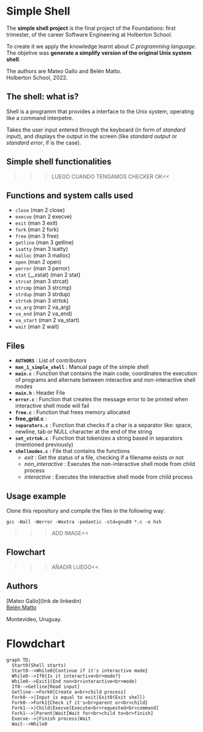 # Simple Shell
The **simple shell project** is the final project of the Foundations: first trimester, of the career Software Engineering at Holberton School.

To create it we apply the knowledge learnt about *C programming language*. The objetive was **generate a simplify version of the original Unix system shell**.

The authors are Mateo Gallo and Belén Matto.  
Holberton School, 2022.  

## The shell: what is?
Shell is a programm that provides a interface to the Unix system, operating like a command interpetre.

Takes the user input entered through the keyboard (in form of *standard input*), and
displays the output in the screen (like *standard output* or *standard error*, if is the case).

## Simple shell functionalities
>>>LUEGO CUANDO TENGAMOS CHECKER OK<<

## Functions and system calls used
- `close` (man 2 close)  
- `execve` (man 2 execve)  
- `exit` (man 3 exit)  
- `fork` (man 2 fork)  
- `free` (man 3 free)  
- `getline` (man 3 getline)   
- `isatty` (man 3 isatty)  
- `malloc` (man 3 malloc)  
- `open` (man 2 open)  
- `perror` (man 3 perror)  
- `stat` (__xstat) (man 2 stat)  
- `strcat` (man 3 strcat)  
- `strcmp` (man 3 strcmp)  
- `strdup` (man 3 strdup)  
- `strtok` (man 3 strtok)  
- `va_arg` (man 2 va_arg)  
- `va_end` (man 2 va_end)  
- `va_start` (man 2 va_start)
- `wait` (man 2 wait)  

## Files
- **`AUTHORS`** : List of contributors  
- **`man_1_simple_shell`** : Manual page of the simple shell  
- **`main.c`** : Function that contains the main code; coordinates the execution of programs and alternate between interactive and non-interactive shell modes  
- **`main.h`** : Header File  
- **`error.c`** : Function that creates the message error to be printed when interactive shell mode will fail  
- **`free.c`** : Function that frees memory allocated  
- **free_grid.c** : 
- **`separators.c`** : Function that checks if a char is a separator like: space, newline, tab or NULL character at the end of the string  
- **`set_strtok.c`** : Function that tokenizes a string based in separators (mentioned previously)  
- **`shellmodes.c`** : File that contains the functions  
    - *exit* : Get the status of a file, checking if a filename exists or not
    - *non_interactive* : Executes the non-interactive shell mode from child process
    - *interactive* : Executes the interactive shell mode from child process

## Usage example
Clone this repository and compile the files in the following way:

    gcc -Wall -Werror -Wextra -pedantic -std=gnu89 *.c -o hsh

>>>ADD IMAGE<<

## Flowchart
>>>AÑADIR LUEGO<<
## Authors
[Mateo Gallo](link de linkedin)  
[Belén Matto](https://www.linkedin.com/in/mattobelen/) 

Montevideo, Uruguay.  

Flowdchart
==========

```mermaid
graph TD;
  Start0(Shell starts)
  Start0-->While0{Continue if it's interactive mode}
  While0-->If0{Is it interactive<br>mode?}
  While0-->Exit1(End non<br>interactive<br>mode)
  If0-->Getline[Read input]
  Getline-->Fork0[Create a<br>child process]
  Fork0-->|Input is equal to exit|Exit0(Exit shell)
  Fork0-->Fork1{Check if it's<br>parent or<br>child}
  Fork1-->|Child|Execve[Execute<br>requested<br>command]
  Fork1-->|Parent|Wait[Wait for<br>child to<br>finish]
  Execve-->|Finish process|Wait
  Wait-->While0
  ```
